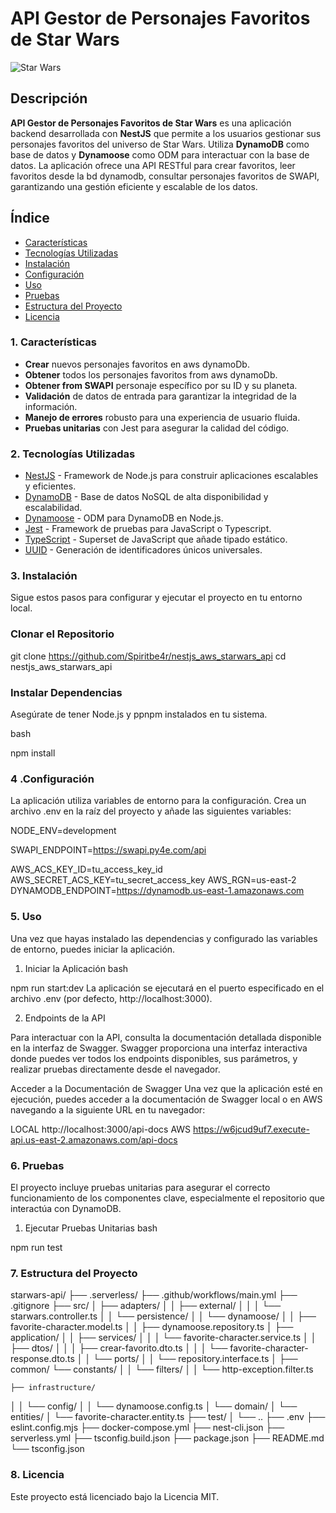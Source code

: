# API Gestor de Personajes Favoritos de Star Wars

![Star Wars](https://upload.wikimedia.org/wikipedia/commons/6/6c/Star_Wars_Logo.svg)

## Descripción

**API Gestor de Personajes Favoritos de Star Wars** es una aplicación backend desarrollada con **NestJS** que permite a los usuarios gestionar sus personajes favoritos del universo de Star Wars. Utiliza **DynamoDB** como base de datos y **Dynamoose** como ODM para interactuar con la base de datos. La aplicación ofrece una API RESTful para crear favoritos, leer favoritos desde la bd dynamodb, consultar personajes favoritos de SWAPI, garantizando una gestión eficiente y escalable de los datos.

## Índice

- [Características](#características)
- [Tecnologías Utilizadas](#tecnologías-utilizadas)
- [Instalación](#instalación)
- [Configuración](#configuración)
- [Uso](#uso)
- [Pruebas](#pruebas)
- [Estructura del Proyecto](#estructura-del-proyecto)
- [Licencia](#licencia)

### 1. Características

- **Crear** nuevos personajes favoritos en aws dynamoDb.
- **Obtener** todos los personajes favoritos from aws dynamoDb.
- **Obtener from SWAPI** personaje específico por su ID y su planeta.
- **Validación** de datos de entrada para garantizar la integridad de la información.
- **Manejo de errores** robusto para una experiencia de usuario fluida.
- **Pruebas unitarias** con Jest para asegurar la calidad del código.

### 2. Tecnologías Utilizadas

- [NestJS](https://nestjs.com/) - Framework de Node.js para construir aplicaciones escalables y eficientes.
- [DynamoDB](https://aws.amazon.com/dynamodb/) - Base de datos NoSQL de alta disponibilidad y escalabilidad.
- [Dynamoose](https://dynamoosejs.com/) - ODM para DynamoDB en Node.js.
- [Jest](https://jestjs.io/) - Framework de pruebas para JavaScript o Typescript.
- [TypeScript](https://www.typescriptlang.org/) - Superset de JavaScript que añade tipado estático.
- [UUID](https://www.pnpmjs.com/package/uuid) - Generación de identificadores únicos universales.

### 3. Instalación

Sigue estos pasos para configurar y ejecutar el proyecto en tu entorno local.

###  Clonar el Repositorio


git clone https://github.com/Spiritbe4r/nestjs_aws_starwars_api
cd nestjs_aws_starwars_api 

### Instalar Dependencias
Asegúrate de tener Node.js y ppnpm instalados en tu sistema.

bash

npm install

### 4 .Configuración
La aplicación utiliza variables de entorno para la configuración. Crea un archivo .env en la raíz del proyecto y añade las siguientes variables:

NODE_ENV=development

SWAPI_ENDPOINT=https://swapi.py4e.com/api

AWS_ACS_KEY_ID=tu_access_key_id
AWS_SECRET_ACS_KEY=tu_secret_access_key
AWS_RGN=us-east-2
DYNAMODB_ENDPOINT=https://dynamodb.us-east-1.amazonaws.com

### 5. Uso
Una vez que hayas instalado las dependencias y configurado las variables de entorno, puedes iniciar la aplicación.

1. Iniciar la Aplicación
bash

npm run start:dev
La aplicación se ejecutará en el puerto especificado en el archivo .env (por defecto, http://localhost:3000).

2. Endpoints de la API

Para interactuar con la API, consulta la documentación detallada disponible en la interfaz de Swagger. Swagger proporciona una interfaz interactiva donde puedes ver todos los endpoints disponibles, sus parámetros, y realizar pruebas directamente desde el navegador.

Acceder a la Documentación de Swagger
Una vez que la aplicación esté en ejecución, puedes acceder a la documentación de Swagger local o en AWS navegando a la siguiente URL en tu navegador:

LOCAL http://localhost:3000/api-docs
AWS https://w6jcud9uf7.execute-api.us-east-2.amazonaws.com/api-docs

### 6. Pruebas
El proyecto incluye pruebas unitarias para asegurar el correcto funcionamiento de los componentes clave, especialmente el repositorio que interactúa con DynamoDB.

1. Ejecutar Pruebas Unitarias
bash

npm run test

### 7. Estructura del Proyecto

starwars-api/
├── .serverless/
├── .github/workflows/main.yml
├── .gitignore
├── src/
│   ├── adapters/
│   │   ├── external/
│   │   │   └── starwars.controller.ts
│   │   └── persistence/
│   │       └── dynamoose/
│   │           ├── favorite-character.model.ts
│   │           ├── dynamoose.repository.ts
│   ├── application/
│   │   ├── services/
│   │   │   └── favorite-character.service.ts
│   │   ├── dtos/
│   │   │   ├── crear-favorito.dto.ts
│   │   │   └── favorite-character-response.dto.ts
│   │   └── ports/
│   │       └── repository.interface.ts
│   ├── common/
        └── constants/
│   │   └── filters/
│   │       └── http-exception.filter.ts
    
    ├── infrastructure/
│   │   └── config/
│   │       └── dynamoose.config.ts
│   └── domain/
│       └── entities/
│           └── favorite-character.entity.ts
├── test/
│   └── ..
├── .env
├── eslint.config.mjs
├── docker-compose.yml
├── nest-cli.json
├── serverless.yml
├── tsconfig.build.json
├── package.json
├── README.md
└── tsconfig.json

### 8. Licencia
Este proyecto está licenciado bajo la Licencia MIT.